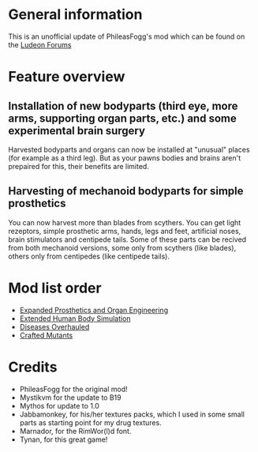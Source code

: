 # General information

This is an unofficial update of PhileasFogg's mod which can be found on the [Ludeon Forums](url=https://ludeon.com/forums/index.php?topic=34214.msg349406)

# Feature overview

## Installation of new bodyparts (third eye, more arms, supporting organ parts, etc.) and some experimental brain surgery
Harvested bodyparts and organs can now be installed at "unusual" places (for example as a third leg). But as your pawns bodies and brains aren't prepaired for this, their benefits are limited.

## Harvesting of mechanoid bodyparts for simple prosthetics
You can now harvest more than blades from scythers. You can get light rezeptors, simple prosthetic arms, hands, legs and feet, artificial noses, brain stimulators and centipede tails. Some of these parts can be recived from both mechanoid versions, some only from scythers (like blades), others only from centipedes (like centipede tails).

# Mod list order

* [Expanded Prosthetics and Organ Engineering](https://steamcommunity.com/workshop/filedetails/?id=725956940)
* [Extended Human Body Simulation](https://steamcommunity.com/workshop/filedetails/?id=1559033367)
* [Diseases Overhauled](https://steamcommunity.com/sharedfiles/filedetails/?id=1559034352)
* [Crafted Mutants](https://steamcommunity.com/sharedfiles/filedetails/?id=1559136016)

# Credits

* PhileasFogg for the original mod!
* Mystikvm for the update to B19
* Mythos for update to 1.0
* Jabbamonkey, for his/her textures packs, which I used in some small parts as starting point for my drug textures.
* Marnador, for the RimWor(l)d font.
* Tynan, for this great game!
